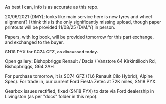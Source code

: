 As best I can, info is as accurate as this repo.

20/06/2021 (DMY); looks like main service here is new tyres and wheel alignment? I think this is the only significantly missing upload, though paper printouts will be provided 11/08/25 (D/M/Y) in person. 

Papers, with log book, will be provided tomorrow for this part exchange, and exchanged to the buyer.

SN18 PYX for SC74 GFZ, as discussed today.

Open gallery:
Bishopbriggs Renault / Dacia / Vanstore
64 Kirkintilloch Rd, Bishopbriggs, G64 2AH

For purchase tomorrow, it is SC74 GFZ ((1.6 Renault Cilo Hybrid), Alpine Spec). For trade in, our current Ford Fiesta Zetec at 72K miles, SN18 PYX.

Gearbox issues rectified, fixed (SN18 PYX) to date via Ford dealership in Livingston (as per "docs" folder in this repo).

